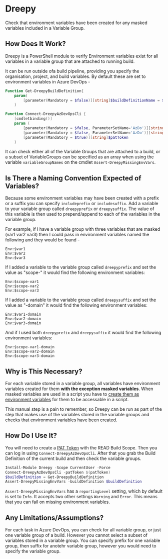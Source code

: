 # Dreepy
Check that environment variables have been created for any masked variables included in a Variable Group.

## How Does It Work?

Dreepy is a PowerShell module to verify Environment variables exist for all variables in a variable group that are attached to running build.

It can be run outside ofa build pipeline, providing you specify the organisation, project, and build variables. By default these are set to environment variables in Azure DevOps - 

```powershell
Function Get-DreepyBuildDefinition{
    param(
        [parameter(Mandatory = $false)][string]$buildDefinitionName = $env:BUILD_DEFINITIONNAME
    )
```

```powershell
Function Connect-DreepyAzDevOpsCli {
    [cmdletbinding()]
    param (
        [parameter(Mandatory = $false, ParameterSetName='AzDo')][string]$organisationUri = $env:SYSTEM_TEAMFOUNDATIONCOLLECTIONURI,
        [parameter(Mandatory = $false, ParameterSetName='AzDo')][string]$Project = $env:SYSTEM_TEAMPROJECT,
        [parameter(Mandatory = $true)][string]$patToken
    )
```

It can check either all of the Variable Groups that are attached to a build, or a subset of VariableGroups can be specified as an array when using the variable ```variableGroupNames``` on the cmdlet ```Assert-DreepyMissingEnvVars```.

## Is There a Naming Convention Expected of Variables?

Because some environment variables may have been created with a prefix or a suffix you can specify ```includeprefix``` or ```includesuffix```. Add a variable to your variable group called ```dreepyprefix``` or ```dreepysuffix```. The value of this variable is then used to prepend/append to each of the variables in the variable group.

For example, if I have a variable group with three variables that are masked (var1 var2 var3) then I could pass in environment variables named the following and they would be found - 
```
Env:$var1
Env:$var2
Env:$var3
```

If I added a variable to the variable group called ```dreepyprefix``` and set the value as "scope-" it would find the following environment variables:
```
Env:$scope-var1
Env:$scope-var2
Env:$scope-var3
```

If I added a variable to the variable group called ```dreepysuffix``` and set the value as "-domain" it would find the following environment variables:
```
Env:$var1-domain
Env:$var2-domain
Env:$var3-domain
```

And if I used both ```dreepyprefix``` and ```dreepysuffix``` it would find the following environment variables:
```
Env:$scope-var1-domain
Env:$scope-var2-domain
Env:$scope-var3-domain
```

## Why is This Necessary?

For each variable stored in a variable group, all variables have environment variables created for them __with the exception masked variables__. When masked variables are used in a script you have to [create them as environment variables](https://docs.microsoft.com/en-us/azure/devops/pipelines/process/variables?view=azure-devops&tabs=classic%2Cbatch#secret-variables) for them to be accessable in a script. 

This manual step is a pain to remember, so Dreepy can be run as part of the step that makes use of the variables stored in the variable groups and checks that environment variables have been created.


## How Do I Use It?
You will need to create a [PAT Token](https://docs.microsoft.com/en-us/azure/devops/organizations/accounts/use-personal-access-tokens-to-authenticate?view=azure-devops&tabs=preview-page) with the READ Build Scope. Then you can log in using ```Connect-DreepyAzDevOpsCli```. After that you grab the Build Definition of the current build and then check the variable groups.

```powershell
Install-Module Dreepy -Scope CurrentUser -Force 
Connect-DreepyAzDevOpsCli -patToken $(patToken) 
$buildDefinition = Get-DreepyBuildDefinition
Assert-DreepyMissingEnvVars -buildDefinition $buildDefinition
```

```Assert-DreepyMissingEnvVars``` has a ```reportingLevel``` setting, which by default is set to ```Info```. It accepts two other settings ```Warning``` and ```Error```. This means that you can fail on missing environment variables. 

## Any Limitations/Assumptions?

For each task in Azure DevOps, you can check for all variable group, or just one variable group of a build. However you cannot select a subset of variables stored in a variable group.
You can specify prefix for one variable group, then suffix for anotehr variable group, however you would need to specify the variable group.